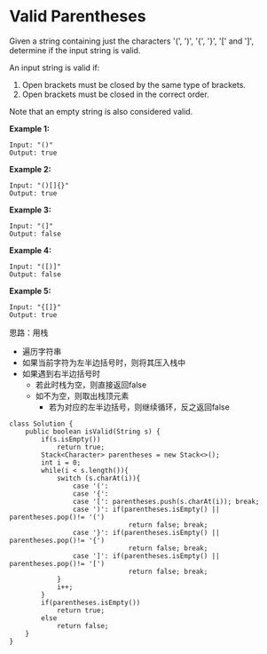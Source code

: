 # Valid Parentheses

Given a string containing just the characters '(', ')', '{', '}', '[' and ']', determine if the input string is valid.

An input string is valid if:

1. Open brackets must be closed by the same type of brackets.
2. Open brackets must be closed in the correct order.

Note that an empty string is also considered valid.

**Example 1:**
```
Input: "()"
Output: true
```
**Example 2:**
```
Input: "()[]{}"
Output: true
```
**Example 3:**
```
Input: "(]"
Output: false
```
**Example 4:**
```
Input: "([)]"
Output: false
```
**Example 5:**
```
Input: "{[]}"
Output: true
```

思路：用栈

* 遍历字符串
* 如果当前字符为左半边括号时，则将其压入栈中
* 如果遇到右半边括号时
  * 若此时栈为空，则直接返回false
  * 如不为空，则取出栈顶元素
    * 若为对应的左半边括号，则继续循环，反之返回false

```
class Solution {
    public boolean isValid(String s) {
        if(s.isEmpty())
            return true;
        Stack<Character> parentheses = new Stack<>();
        int i = 0;
        while(i < s.length()){
            switch (s.charAt(i)){
                case '(':
                case '{':  
                case '[': parentheses.push(s.charAt(i)); break;
                case ')': if(parentheses.isEmpty() || parentheses.pop()!= '(')
                              return false; break;
                case '}': if(parentheses.isEmpty() || parentheses.pop()!= '{')
                              return false; break;
                case ']': if(parentheses.isEmpty() || parentheses.pop()!= '[')
                              return false; break;                 
            }
            i++;
        }
        if(parentheses.isEmpty())
            return true;
        else
            return false;
    }
}
```
